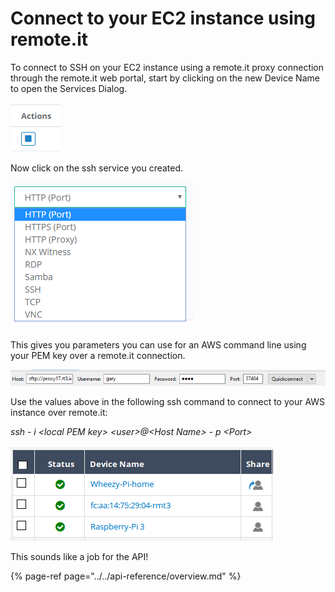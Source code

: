 # Connect to your EC2 instance using remote.it

To connect to SSH on your EC2 instance using a remote.it proxy connection through the remote.it web portal, start by clicking on the new Device Name to open the Services Dialog.

![](../../.gitbook/assets/image%20%2819%29.png)

Now click on the ssh service you created.

![](../../.gitbook/assets/image%20%28287%29.png)

This gives you parameters you can use for an AWS command line using your PEM key over a remote.it connection.

![](../../.gitbook/assets/image%20%28204%29.png)

Use the values above in the following ssh command to connect to your AWS instance over remote.it:

_ssh - i &lt;local PEM key&gt; &lt;user&gt;@&lt;Host Name&gt; - p &lt;Port&gt;_

![](../../.gitbook/assets/image%20%28402%29.png)

This sounds like a job for the API!

{% page-ref page="../../api-reference/overview.md" %}

